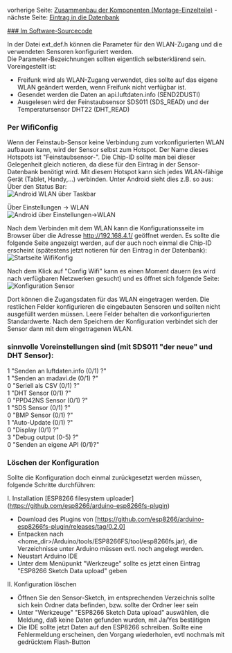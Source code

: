 vorherige Seite: [Zusammenbau der Komponenten (Montage-Einzelteile)](/opendata-stuttgart/meta/wiki/Zusammenbau-der-Komponenten-(Montage-Einzelteile)) - nächste Seite: [Eintrag in die Datenbank](/opendata-stuttgart/meta/wiki/Eintrag-in-unsere-Datenbank)  

[### Im Software-Sourcecode](#selber-flashen)  
  
In der Datei ext_def.h können die Parameter für den WLAN-Zugang und die verwendeten Sensoren konfiguriert werden.  
Die Parameter-Bezeichnungen sollten eigentlich selbsterklärend sein.  
Voreingestellt ist:  
- Freifunk wird als WLAN-Zugang verwendet, dies sollte auf das eigene WLAN geändert werden, wenn Freifunk nicht verfügbar ist.  
- Gesendet werden die Daten an api.luftdaten.info (SEND2DUSTI)
- Ausgelesen wird der Feinstaubsensor SDS011 (SDS_READ) und der Temperatursensor DHT22 (DHT_READ)

### Per WifiConfig

Wenn der Feinstaub-Sensor keine Verbindung zum vorkonfigurierten WLAN aufbauen kann, wird der Sensor selbst zum Hotspot. Der Name dieses Hotspots ist "Feinstaubsensor-<chipid>". Die Chip-ID sollte man bei dieser Gelegenheit gleich notieren, da diese für den Eintrag in der Sensor-Datenbank benötigt wird. Mit diesem Hotspot kann sich jedes WLAN-fähige Gerät (Tablet, Handy,...) verbinden. Unter Android sieht dies z.B. so aus:  
Über den Status Bar:  
![Android WLAN über Taskbar](https://raw.githubusercontent.com/opendata-stuttgart/meta/master/images/wificonfig/WLAN%20Auswahl%201.png)  
  
Über Einstellungen -> WLAN  
![Android über Einstellungen->WLAN](https://raw.githubusercontent.com/opendata-stuttgart/meta/master/images/wificonfig/WLAN%20Auswahl%202.png)  
  
Nach dem Verbinden mit dem WLAN kann die Konfigurationsseite im Browser über die Adresse http://192.168.4.1/ geöffnet werden. Es sollte die folgende Seite angezeigt werden, auf der auch noch einmal die Chip-ID erscheint (spätestens jetzt notieren für den Eintrag in der Datenbank):  
![Startseite WifiKonfig](https://raw.githubusercontent.com/opendata-stuttgart/meta/master/images/wificonfig/Startbild%20WLAN%20Config.png)  

Nach dem Klick auf "Config Wifi" kann es einen Moment dauern (es wird nach verfügbaren Netzwerken gesucht) und es öffnet sich folgende Seite:  
![Konfiguration Sensor](https://raw.githubusercontent.com/opendata-stuttgart/meta/master/images/wificonfig/Konfiguration%20Sensor.png)  

Dort können die Zugangsdaten für das WLAN eingetragen werden. Die restlichen Felder konfigurieren die eingebauten Sensoren und sollten nicht ausgefüllt werden müssen. Leere Felder behalten die vorkonfigurierten Standardwerte. Nach dem Speichern der Konfiguration verbindet sich der Sensor dann mit dem eingetragenen WLAN.
###  sinnvolle Voreinstellungen sind (mit SDS011 "der neue" und DHT Sensor):
1 "Senden an luftdaten.info (0/1) ?"<br>
1 "Senden an madavi.de (0/1) ?"<br>
0 "Seriell als CSV (0/1) ?"<br>
1 "DHT Sensor (0/1) ?"<br>
0 "PPD42NS Sensor (0/1) ?"<br>
1 "SDS Sensor (0/1) ?"<br>
0 "BMP Sensor (0/1) ?"<br>
1 "Auto-Update (0/1) ?"<br>
0 "Display (0/1) ?"<br>
3 "Debug output (0-5) ?"<br>
0 "Senden an eigene API (0/1)?"<br>



### Löschen der Konfiguration  
  
Sollte die Konfiguration doch einmal zurückgesetzt werden müssen, folgende Schritte durchführen:  
  
I. Installation [ESP8266 filesystem uploader] (https://github.com/esp8266/arduino-esp8266fs-plugin)

* Download des Plugins von [https://github.com/esp8266/arduino-esp8266fs-plugin/releases/tag/0.2.0]
* Entpacken nach <home_dir>/Arduino/tools/ESP8266FS/tool/esp8266fs.jar), die Verzeichnisse unter Arduino müssen evtl. noch angelegt werden.
* Neustart Arduino IDE
* Unter dem Menüpunkt "Werkzeuge" sollte es jetzt einen Eintrag "ESP8266 Sketch Data upload" geben
  
  
II. Konfiguration löschen  
* Öffnen Sie den Sensor-Sketch, im entsprechenden Verzeichnis sollte sich kein Ordner data befinden, bzw. sollte der Ordner leer sein
* Unter "Werkzeuge" "ESP8266 Sketch Data upload" auswählen, die Meldung, daß keine Daten gefunden wurden, mit Ja/Yes bestätigen
* Die IDE sollte jetzt Daten auf den ESP8266 schreiben. Sollte eine Fehlermeldung erscheinen, den Vorgang wiederholen, evtl nochmals mit gedrücktem Flash-Button